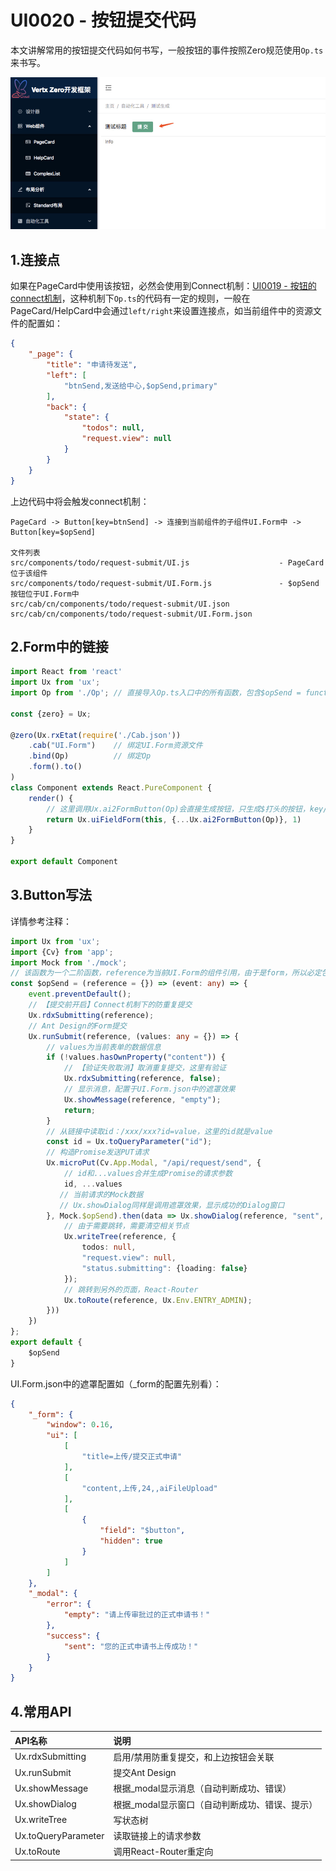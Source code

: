 # UI0020 - 按钮提交代码

本文讲解常用的按钮提交代码如何书写，一般按钮的事件按照Zero规范使用`Op.ts`来书写。

![](/document/backup/image/UI0020-1.png)

## 1.连接点

如果在PageCard中使用该按钮，必然会使用到Connect机制：[UI0019 - 按钮的connect机制](/document/backup/2-kai-fa-wen-dangen-dang/ui0019-an-niu-de-connect-ji-zhi.md)，这种机制下`Op.ts`的代码有一定的规则，一般在PageCard/HelpCard中会通过`left/right`来设置连接点，如当前组件中的资源文件的配置如：

```json
{
    "_page": {
        "title": "申请待发送",
        "left": [
            "btnSend,发送给中心,$opSend,primary"
        ],
        "back": {
            "state": {
                "todos": null,
                "request.view": null
            }
        }
    }
}
```

上边代码中将会触发connect机制：

```shell
PageCard -> Button[key=btnSend] -> 连接到当前组件的子组件UI.Form中 -> Button[key=$opSend]

文件列表
src/components/todo/request-submit/UI.js                    - PageCard位于该组件
src/components/todo/request-submit/UI.Form.js               - $opSend按钮位于UI.Form中
src/cab/cn/components/todo/request-submit/UI.json
src/cab/cn/components/todo/request-submit/UI.Form.json
```

## 2.Form中的链接

```js
import React from 'react'
import Ux from 'ux';
import Op from './Op'; // 直接导入Op.ts入口中的所有函数，包含$opSend = function，并且是二阶函数

const {zero} = Ux;

@zero(Ux.rxEtat(require('./Cab.json'))
    .cab("UI.Form")    // 绑定UI.Form资源文件
    .bind(Op)          // 绑定Op
    .form().to()
)
class Component extends React.PureComponent {
    render() {
        // 这里调用Ux.ai2FormButton(Op)会直接生成按钮，只生成$打头的按钮，key/id=$opSend
        return Ux.uiFieldForm(this, {...Ux.ai2FormButton(Op)}, 1)
    }
}

export default Component
```

## 3.Button写法

详情参考注释：

```typescript
import Ux from 'ux';
import {Cv} from 'app';
import Mock from './mock';
// 该函数为一个二阶函数，reference为当前UI.Form的组件引用，由于是form，所以必定包含reference.props.form（Ant Design）
const $opSend = (reference = {}) => (event: any) => {
    event.preventDefault();
    // 【提交前开启】Connect机制下的防重复提交
    Ux.rdxSubmitting(reference);
    // Ant Design的Form提交
    Ux.runSubmit(reference, (values: any = {}) => {
        // values为当前表单的数据信息
        if (!values.hasOwnProperty("content")) {
            // 【验证失败取消】取消重复提交，这里有验证
            Ux.rdxSubmitting(reference, false);
            // 显示消息，配置于UI.Form.json中的遮罩效果
            Ux.showMessage(reference, "empty");
            return;
        }
        // 从链接中读取id：/xxx/xxx?id=value，这里的id就是value
        const id = Ux.toQueryParameter("id");
        // 构造Promise发送PUT请求
        Ux.microPut(Cv.App.Modal, "/api/request/send", {
            // id和...values合并生成Promise的请求参数
            id, ...values
           // 当前请求的Mock数据
           // Ux.showDialog同样是调用遮罩效果，显示成功的Dialog窗口
        }, Mock.$opSend).then(data => Ux.showDialog(reference, "sent", () => {
            // 由于需要跳转，需要清空相关节点
            Ux.writeTree(reference, {
                todos: null,
                "request.view": null,
                "status.submitting": {loading: false}
            });
            // 跳转到另外的页面，React-Router
            Ux.toRoute(reference, Ux.Env.ENTRY_ADMIN);
        }))
    })
};
export default {
    $opSend
}
```

UI.Form.json中的遮罩配置如（\_form的配置先别看）：

```json
{
    "_form": {
        "window": 0.16,
        "ui": [
            [
                "title=上传/提交正式申请"
            ],
            [
                "content,上传,24,,aiFileUpload"
            ],
            [
                {
                    "field": "$button",
                    "hidden": true
                }
            ]
        ]
    },
    "_modal": {
        "error": {
            "empty": "请上传审批过的正式申请书！"
        },
        "success": {
            "sent": "您的正式申请书上传成功！"
        }
    }
}
```

## 4.常用API

| API名称 | 说明 |
| :--- | :--- |
| Ux.rdxSubmitting | 启用/禁用防重复提交，和上边按钮会关联 |
| Ux.runSubmit | 提交Ant Design |
| Ux.showMessage | 根据\_modal显示消息（自动判断成功、错误） |
| Ux.showDialog | 根据\_modal显示窗口（自动判断成功、错误、提示） |
| Ux.writeTree | 写状态树 |
| Ux.toQueryParameter | 读取链接上的请求参数 |
| Ux.toRoute | 调用React-Router重定向 |



